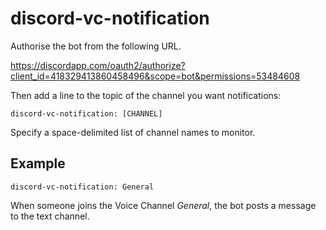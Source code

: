 # discord-vc-notification

Authorise the bot from the following URL.

https://discordapp.com/oauth2/authorize?client_id=418329413860458496&scope=bot&permissions=53484608

Then add a line to the topic of the channel you want notifications:

```
discord-vc-notification: [CHANNEL]
```

Specify a space-delimited list of channel names to monitor.

## Example

```
discord-vc-notification: General
```

When someone joins the Voice Channel _General_, the bot posts a message to the
text channel.
